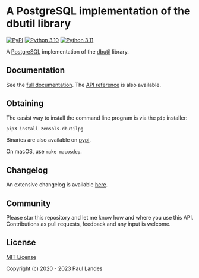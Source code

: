 # A PostgreSQL implementation of the dbutil library

[![PyPI][pypi-badge]][pypi-link]
[![Python 3.10][python310-badge]][python310-link]
[![Python 3.11][python311-badge]][python311-link]

A [PostgreSQL] implementation of the [dbutil] library.


## Documentation

See the [full documentation](https://plandes.github.io/dbutilpg/index.html).
The [API reference](https://plandes.github.io/dbutilpg/api.html) is also
available.


## Obtaining

The easist way to install the command line program is via the `pip` installer:
```bash
pip3 install zensols.dbutilpg
```

Binaries are also available on [pypi].

On macOS, use `make macosdep`.


## Changelog

An extensive changelog is available [here](CHANGELOG.md).


## Community

Please star this repository and let me know how and where you use this API.
Contributions as pull requests, feedback and any input is welcome.


## License

[MIT License](LICENSE.md)

Copyright (c) 2020 - 2023 Paul Landes


<!-- links -->
[pypi]: https://pypi.org/project/zensols.dbutilpg/
[pypi-link]: https://pypi.python.org/pypi/zensols.dbpg
[pypi-badge]: https://img.shields.io/pypi/v/zensols.dbpg.svg
[python310-badge]: https://img.shields.io/badge/python-3.10-blue.svg
[python310-link]: https://www.python.org/downloads/release/python-3100
[python311-badge]: https://img.shields.io/badge/python-3.11-blue.svg
[python311-link]: https://www.python.org/downloads/release/python-3110

[PostgreSQL]: https://www.postgresql.org
[dbutil]: https://github.com/plandes/dbutil
